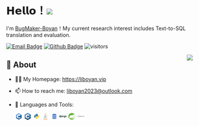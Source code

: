 # 𝗛𝗲𝗹𝗹𝗼！<img src="https://user-images.githubusercontent.com/5679180/79618120-0daffb80-80be-11ea-819e-d2b0fa904d07.gif" width="27px"> 

I'm [BugMaker-Boyan](https://github.com/BugMaker-Boyan)！My current research interest includes Text-to-SQL translation and evaluation.

[![Email Badge](https://img.shields.io/badge/-Email-c14438?style=flat-square&logo=Gmail&logoColor=white&link=mailto:liboyan2023@outlook.com)](mailto:liboyan2023@outlook.com)
[![Github Badge](https://img.shields.io/badge/-Github-232323?style=flat-square&logo=Github&logoColor=white&link=https://github.com/BugMaker-Boyan)](https://github.com/BugMaker-Boyan)
![visitors](https://visitor-badge.laobi.icu/badge?page_id=BugMaker-Boyan)

<img align="right" src="https://github-readme-stats.vercel.app/api?username=BugMaker-Boyan&show_icons=true&hide_border=true">

## 🧐 About

- 👨‍💻 My Homepage: https://liboyan.vip
- 📫 How to reach me: liboyan2023@outlook.com
- 🌱 Languages and Tools: 

    <div>
        <code><img height="20" src="https://raw.githubusercontent.com/github/explore/main/topics/c/c.png"></code>
        <code><img height="20" src="https://raw.githubusercontent.com/github/explore/main/topics/cpp/cpp.png"></code>
        <code><img height="20" src="https://raw.githubusercontent.com/github/explore/main/topics/python/python.png"></code>
        <code><img height="20" src="https://raw.githubusercontent.com/github/explore/main/topics/java/java.png"></code>
        <code><img height="20" src="https://raw.githubusercontent.com/github/explore/main/topics/sql/sql.png"></code>
        <code><img height="20" src="https://raw.githubusercontent.com/github/explore/main/topics/django/django.png"></code>
        <code><img height="20" src="https://raw.githubusercontent.com/github/explore/main/topics/spring/spring.png"></code>
        <code><img height="20" src="https://raw.githubusercontent.com/github/explore/main/topics/pytorch/pytorch.png"></code>
    </div>
